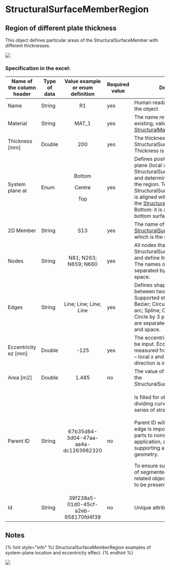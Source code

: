 # StructuralSurfaceMemberRegion

## Region of different plate thickness

This object defines particular areas of the StructuralSurfaceMember with different thicknesses.

![](../.gitbook/assets/16\_structuralsurfacememberregion.png)

### Specification in the excel:

| Name of the column header | Type of data |       Value example or enum definition       | Required value | Description                                                                                                                                                                                                                                                                                                                                                                                                            |
| ------------------------- | ------------ | :------------------------------------------: | -------------- | ---------------------------------------------------------------------------------------------------------------------------------------------------------------------------------------------------------------------------------------------------------------------------------------------------------------------------------------------------------------------------------------------------------------------- |
| Name                      | String       |                      R1                      | yes            | Human readable unique name of the object                                                                                                                                                                                                                                                                                                                                                                               |
| Material                  | String       |                    MAT\_1                    | yes            | The name reference to the existing, valid name of the [StructuralMaterial](https://saf.guide/Content/A\_Objects/3\_StructuralMaterial.htm) object.                                                                                                                                                                                                                                                                     |
| Thickness \[mm]           | Double       |                      200                     | yes            | The thickness of the StructuralSurfaceMemberRegion Thickness is considered in total.                                                                                                                                                                                                                                                                                                                                   |
| System plane at           | Enum         | <p>Bottom<br></p><p>Centre<br></p><p>Top</p> | yes            | Defines position of the system plane (local x and y-axis) of the StructuralSurfaceMemberRegion and determines the alignment of the region. Top: the StructuralSurfaceMemberRegion is aligned with the top surface of the [StructuralSurfaceMember](https://saf.guide/Content/A\_Objects/8\_StructuralSurfaceMember.htm), Bottom: it is aligned with the bottom surface.                                                |
| 2D Member                 | String       |                      S13                     | yes            | The name of the [StructuralSurfaceMember](https://saf.guide/Content/A\_Objects/8\_StructuralSurfaceMember.htm) to which is the region situated.                                                                                                                                                                                                                                                                        |
| Nodes                     | String       |             N81; N263; N659; N660            | yes            | All nodes that belong to StructuralSurfaceMemberRegion and define its geometric shape. The names of the nodes are separated by ; (semicolon) and space.                                                                                                                                                                                                                                                                |
| Edges                     | String       |            Line; Line; Line; Line            | yes            | Defines shape of the curve between two next nodes. Supported strings are: Line; Bezier; Circular Arc; Parabolic arc; Spline; Circle and Point; Circle by 3 points. The names are separated by ; (semicolon) and space.                                                                                                                                                                                                 |
| Eccentricity ez \[mm]     | Double       |                     -125                     | yes            | The eccentricity of the slab may be input. Eccentricity is measured from the system plane – local x and y-axis and the direction is in local z-axis.                                                                                                                                                                                                                                                                   |
| Area \[m2]                | Double       |                     1.485                    | no             | The value of the surface area of the StructuralSurfaceMemberRegion                                                                                                                                                                                                                                                                                                                                                     |
| Parent ID                 | String       |     67b35d84-3d04-47aa-aa4a-dc1263982320     | no             | <p>Is filled for objects created be dividing curved geometry to series of straight line objects.<br><br>Parent ID will ensure that curved edge is imported as straight parts to nonsupporting application, and back to original supporting application as curved geometry.</p><p>To ensure successful round trip of segmented objects and their related objects, Parent ID needs to be present in both directions.</p> |
| Id                        | String       |     39f238a5-01d0-45cf-a2eb-958170fd4f39     | no             | Unique attribute designation                                                                                                                                                                                                                                                                                                                                                                                           |

## Notes

{% hint style="info" %}
StructuralSurfaceMemberRegion examples of system-plane location and eccentricity effect.
{% endhint %}

![](../.gitbook/assets/16\_structuralsurfacememberregion2.png)
